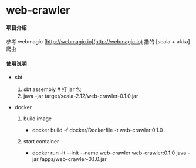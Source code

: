 # web-crawler

#### 项目介绍
参考 webmagic [http://webmagic.io](http://webmagic.io) 撸的 [scala + akka] 爬虫


#### 使用说明

- sbt

	1. sbt assembly # 打 jar 包
	2. java -jar target/scala-2.12/web-crawler-0.1.0.jar


- docker

	1. build image
		- docker build -f docker/Dockerfile -t web-crawler:0.1.0 .

	2. start container
		- docker run -it --init --name web-crawler web-crawler:0.1.0 java -jar /apps/web-crawler-0.1.0.jar

